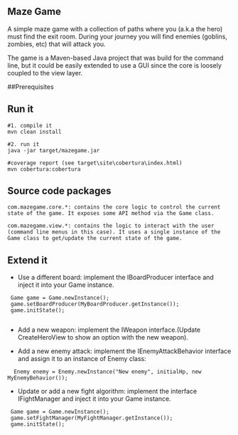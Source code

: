 ## Maze Game

A simple maze game with a collection of paths  where you (a.k.a the hero) must find  the exit room. During your journey you will find enemies (goblins, zombies, etc) that will attack you.

The game is a Maven-based Java project  that was build for the command line, but it could be easily  extended to use a GUI since the core is  loosely coupled to the view layer. 

##Prerequisites

## Run it

```
#1. compile it
mvn clean install
```

```
#2. run it
java -jar target/mazegame.jar 
```

```
#coverage report (see target\site\cobertura\index.html)
mvn cobertura:cobertura
```

## Source code packages

```
com.mazegame.core.*: contains the core logic to control the current state of the game. It exposes some API method via the Game class.
```

```
com.mazegame.view.*: contains the logic to interact with the user (command line menus in this case). It uses a single instance of the Game class to get/update the current state of the game.
```

## Extend it

* Use a different board: implement the IBoardProducer interface and inject it into your Game instance.
```
 Game game = Game.newInstance();
 game.setBoardProducer(MyBoardProducer.getInstance());
 game.initState(); 
 
```

* Add a new weapon: implement the IWeapon interface.(Update CreateHeroView to show an option with the new weapon).

* Add a new enemy attack: implement the IEnemyAttackBehavior interface and assign it to an instance of Enemy class:
``` 
  Enemy enemy = Enemy.newInstance("New enemy", initialHp, new MyEnemyBehavior());
```

* Update or add a new fight algorithm:  implement the interface IFightManager and inject it into your Game instance. 
```
 Game game = Game.newInstance();
 game.setFightManager(MyFightManager.getInstance());
 game.initState(); 
 
```